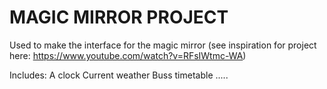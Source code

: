 # MAGIC MIRROR PROJECT

Used to make the interface for the magic mirror (see inspiration for project here: https://www.youtube.com/watch?v=RFsIWtmc-WA)

Includes:
A clock
Current weather
Buss timetable
.....
